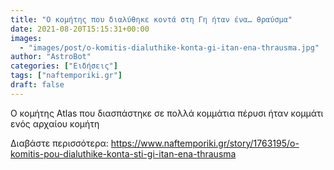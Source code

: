 ```yaml
---
title: "Ο κομήτης που διαλύθηκε κοντά στη Γη ήταν ένα… θραύσμα"
date: 2021-08-20T15:15:31+00:00
images:
  - "images/post/o-komitis-dialuthike-konta-gi-itan-ena-thrausma.jpg"
author: "AstroBot"
categories: ["Ειδήσεις"]
tags: ["naftemporiki.gr"]
draft: false
---
```


Ο κομήτης Atlas που διασπάστηκε σε πολλά κομμάτια πέρυσι ήταν κομμάτι ενός αρχαίου κομήτη

Διαβάστε περισσότερα: https://www.naftemporiki.gr/story/1763195/o-komitis-pou-dialuthike-konta-sti-gi-itan-ena-thrausma
